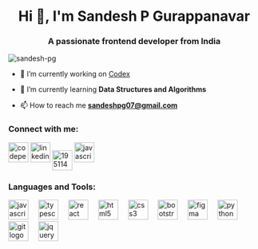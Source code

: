 <h1 align="center">Hi 👋, I'm Sandesh P Gurappanavar</h1>
<h3 align="center">A passionate frontend developer from India</h3>

<p align="left"> <img src="https://komarev.com/ghpvc/?username=sandesh-pg&label=Profile%20views&color=0e75b6&style=flat" alt="sandesh-pg" /> </p>

- 🔭 I’m currently working on [Codex](https://github.com/Sandesh-PG/CodeX)

- 🌱 I’m currently learning **Data Structures and Algorithms**

- 📫 How to reach me **sandeshpg07@gmail.com**

<h3 align="left">Connect with me:</h3>
<p align="left">
<a href="https://codepen.io/sandesh-pg" target="blank"><img src="https://cdn.jsdelivr.net/gh/devicons/devicon/icons/codepen/codepen-plain.svg" height="40" alt="codepen logo"  /></a>
<a href="https://www.linkedin.com/in/sandesh-pg-53593b292/" target="blank">  <img src="https://cdn.jsdelivr.net/gh/devicons/devicon/icons/linkedin/linkedin-original.svg" height="40" alt="linkedin logo"  /></a>
<a href="https://stackoverflow.com/users/19511468" target="blank"><img align="center" src="https://cdn-icons-png.flaticon.com/128/2111/2111628.png" alt="19511468" height="40" /></a>
<a href="https://instagram.com/sandesh._.06" target="blank"><img src="https://cdn-icons-png.flaticon.com/128/2111/2111463.png" height="40" alt="javascript logo"  /></a>
</p>

<h3 align="left">Languages and Tools:</h3>
<div align="left">
  <img src="https://cdn.jsdelivr.net/gh/devicons/devicon/icons/javascript/javascript-original.svg" height="40" alt="javascript logo"  />
  <img width="12" />
  <img src="https://cdn.jsdelivr.net/gh/devicons/devicon/icons/typescript/typescript-original.svg" height="40" alt="typescript logo"  />
  <img width="12" />
  <img src="https://cdn.jsdelivr.net/gh/devicons/devicon/icons/react/react-original.svg" height="40" alt="react logo"  />
  <img width="12" />
  <img src="https://cdn.jsdelivr.net/gh/devicons/devicon/icons/html5/html5-original.svg" height="40" alt="html5 logo"  />
  <img width="12" />
  <img src="https://cdn.jsdelivr.net/gh/devicons/devicon/icons/css3/css3-original.svg" height="40" alt="css3 logo"  />
  <img width="12" />
  <img src="https://cdn.jsdelivr.net/gh/devicons/devicon/icons/bootstrap/bootstrap-original.svg" height="40" alt="bootstrap logo"  />
  <img width="12" />
  <img src="https://cdn.jsdelivr.net/gh/devicons/devicon/icons/figma/figma-original.svg" height="40" alt="figma logo"  />
  <img width="12" />
  <img src="https://cdn.jsdelivr.net/gh/devicons/devicon/icons/python/python-original.svg" height="40" alt="python logo"  />
  <img width="12" />
  <img src="https://cdn.jsdelivr.net/gh/devicons/devicon/icons/git/git-original.svg" height="40" alt="git logo"  />
  <img width="12" />
  <img src="https://cdn.jsdelivr.net/gh/devicons/devicon/icons/jquery/jquery-original.svg" height="40" alt="jquery logo"  />
</div>

###
